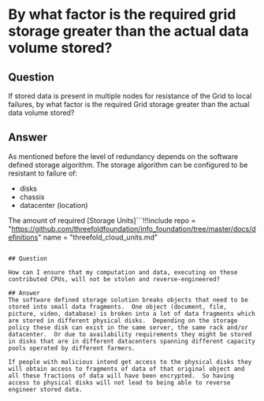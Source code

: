 # By what factor is the required grid storage greater than the actual data volume stored?

## Question

If stored data is present in multiple nodes for resistance of the Grid to local failures, by what factor is the required Grid storage greater than the actual data volume stored?

## Answer

As mentioned before the level of redundancy depends on the software defined storage algorithm. The storage algorithm can be configured to be resistant to failure of:

 - disks
 - chassis
 - datacenter (location)

 The amount of required [Storage Units]```!!!include
repo = "https://github.com/threefoldfoundation/info_foundation/tree/master/docs/definitions"
name = "threefold_cloud_units.md"
``` goes up with the higher level of redundancy build in the software defined storage solution. Resilience to a single disk failure comes in at a lower price than building resilience to a total datacenter failure.

## Question

How can I ensure that my computation and data, executing on these contributed CPUs, will not be stolen and reverse-engineered?

## Answer
The software defined storage solution breaks objects that need to be stored into small data fragments.  One object (document, file, picture, video, database) is broken into a lot of data fragments which are stored in different physical disks.  Depending on the storage policy these disk can exist in the same server, the same rack and/or datacenter.  Or due to availability requirements they might be stored in disks that are in different datacenters spanning different capacity pools operated by different farmers.

If people with malicious intend get access to the physical disks they will obtain access to fragments of data of that original object and all these fractions of data will have been encrypted.  So having access to physical disks will not lead to being able to reverse engineer stored data.
